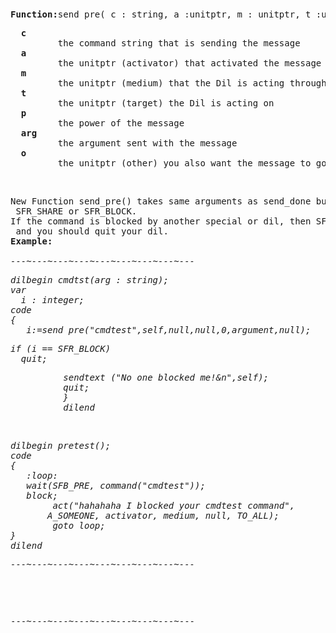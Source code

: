 <div class="mw-parser-output"><p><br />
<span id="bfsend_pre"></span>
</p>
<pre><b>Function:</b>send_pre( c&#160;: string, a :unitptr, m&#160;: unitptr, t :unitptr, p&#160;: integer, arg&#160;: string, o&#160;: unitptr);
</pre>
<pre>  <b>c</b>
         the command string that is sending the message
  <b>a</b>
         the unitptr (activator) that activated the message
  <b>m</b>
         the unitptr (medium) that the Dil is acting through
  <b>t</b>
         the unitptr (target) the Dil is acting on
  <b>p</b>
         the power of the message
  <b>arg</b>
         the argument sent with the message
  <b>o</b>
         the unitptr (other) you also want the message to go to
</pre>
<p><br />
</p>
<pre>New Function send_pre() takes same arguments as send_done but returns either
 SFR_SHARE or SFR_BLOCK.
If the command is blocked by another special or dil, then SFB_BLOCK will be returned,
 and you should quit your dil.
<b>Example:</b>
<i>
---~---~---~---~---~---~---~---~---
</i></pre><i><pre>dilbegin cmdtst(arg&#160;: string);
var
  i&#160;: integer;
code
{
   i:=send_pre("cmdtest",self,null,null,0,argument,null);
</pre></i><i><pre>if (i == SFR_BLOCK)
  quit;
</pre></i><i><pre>          sendtext ("No one blocked me!&amp;n",self);
          quit;
          }
          dilend
</pre></i><i><p><br />
</p></i><i><pre>dilbegin pretest();
code
{
   :loop:
   wait(SFB_PRE, command("cmdtest"));
   block;
        act("hahahaha I blocked your cmdtest command",
       A_SOMEONE, activator, medium, null, TO_ALL);
        goto loop;
}
dilend
</pre></i><i><pre>---~---~---~---~---~---~---~---~---
</pre></i><i></i><pre><i></i>
</pre>
<p><br />
</p>
<pre>---~---~---~---~---~---~---~---~---
</pre></div>